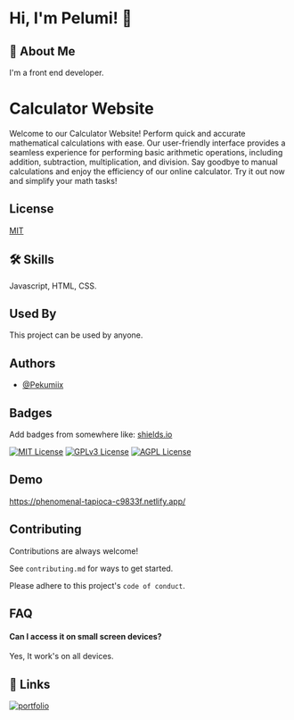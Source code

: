 
# Hi, I'm Pelumi! 👋


## 🚀 About Me
I'm a front end developer.


# Calculator Website

Welcome to our Calculator Website! Perform quick and accurate mathematical calculations with ease. Our user-friendly interface provides a seamless experience for performing basic arithmetic operations, including addition, subtraction, multiplication, and division. Say goodbye to manual calculations and enjoy the efficiency of our online calculator. Try it out now and simplify your math tasks!


## License

[MIT](https://choosealicense.com/licenses/mit/)


## 🛠 Skills
Javascript, HTML, CSS.


## Used By

This project can be used by anyone.


## Authors

- [@Pekumiix](https://github.com/Pekumiiix)


## Badges

Add badges from somewhere like: [shields.io](https://shields.io/)

[![MIT License](https://img.shields.io/badge/License-MIT-green.svg)](https://choosealicense.com/licenses/mit/)
[![GPLv3 License](https://img.shields.io/badge/License-GPL%20v3-yellow.svg)](https://opensource.org/licenses/)
[![AGPL License](https://img.shields.io/badge/license-AGPL-blue.svg)](http://www.gnu.org/licenses/agpl-3.0)


## Demo

https://phenomenal-tapioca-c9833f.netlify.app/


## Contributing

Contributions are always welcome!

See `contributing.md` for ways to get started.

Please adhere to this project's `code of conduct`.


## FAQ

#### Can I access it on small screen devices?

Yes, It work's on all devices.



## 🔗 Links
[![portfolio](https://img.shields.io/badge/my_portfolio-000?style=for-the-badge&logo=ko-fi&logoColor=white)](https://glistening-cheesecake-5da449.netlify.app/)



